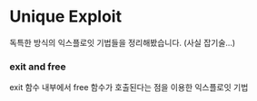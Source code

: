 # Unique Exploit

독특한 방식의 익스플로잇 기법들을 정리해봤습니다. (사실 잡기술...)

### exit and free

exit 함수 내부에서 free 함수가 호출된다는 점을 이용한 익스플로잇 기법

